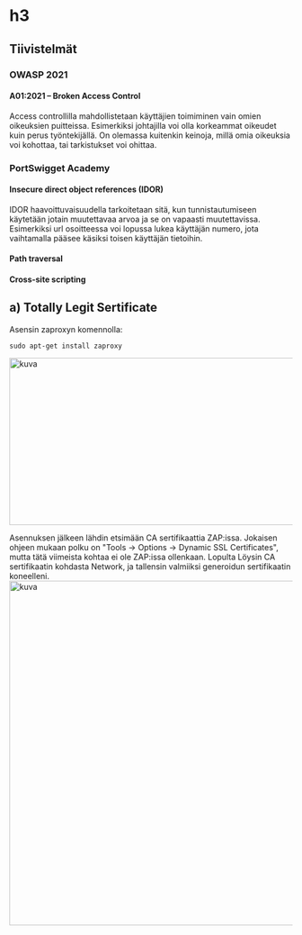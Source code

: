 # h3
## Tiivistelmät
### OWASP 2021

#### A01:2021 – Broken Access Control 

Access controllilla mahdollistetaan käyttäjien toimiminen vain omien oikeuksien puitteissa. Esimerkiksi johtajilla voi olla korkeammat oikeudet kuin perus työntekijällä. On olemassa kuitenkin keinoja, millä omia oikeuksia voi kohottaa, tai tarkistukset voi ohittaa.

### PortSwigget Academy
#### Insecure direct object references (IDOR)
IDOR haavoittuvaisuudella tarkoitetaan sitä, kun tunnistautumiseen käytetään jotain muutettavaa arvoa ja se on vapaasti muutettavissa. Esimerkiksi url osoitteessa voi lopussa lukea käyttäjän numero, jota vaihtamalla pääsee käsiksi toisen käyttäjän tietoihin.
#### Path traversal

#### Cross-site scripting

## a) Totally Legit Sertificate
Asensin zaproxyn komennolla:

    sudo apt-get install zaproxy
<img width="751" height="297" alt="kuva" src="https://github.com/user-attachments/assets/470e433d-2684-4696-9be6-84bbad1b3356" />

Asennuksen jälkeen lähdin etsimään CA sertifikaattia ZAP:issa. Jokaisen ohjeen mukaan polku on "Tools -> Options -> Dynamic SSL Certificates", mutta tätä viimeista kohtaa ei ole ZAP:issa ollenkaan. Lopulta Löysin CA sertifikaatin kohdasta Network, ja tallensin valmiiksi generoidun sertifikaatin koneelleni.
<img width="827" height="612" alt="kuva" src="https://github.com/user-attachments/assets/8cd6f459-1190-402b-9405-cd63a06a473e" />

